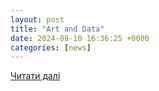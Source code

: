 ```yaml
---
layout: post
title: "Art and Data"
date: 2024-08-10 16:36:25 +0000
categories: [news]
---
```


[Читати далі](https://www.barandbench.com/columns/art-and-data)
